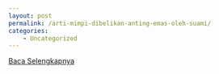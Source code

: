 ```yaml
---
layout: post
permalink: /arti-mimpi-dibelikan-anting-emas-oleh-suami/
categories:
    - Uncategorized
---
```


[Baca Selengkapnya](/10)